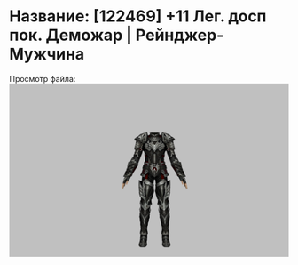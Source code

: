 # Название: [122469] +11 Лег. досп пок. Деможар | Рейнджер-Мужчина

Просмотр файла:
![p020034.png](p020034.png)